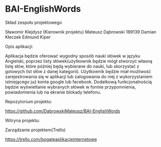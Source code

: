# BAI-EnglishWords

Skład zespołu projektowego

Sławomir Klejdysz (Kierownik projektu)
Mateusz Dąbrowski 189139
Damian Kłeczek
Edmund Kiper

Opis aplikacji:

Aplikacja będzie oferować wygodny sposób nauki słówek w języku Angielski, poprzez listy słówek(użytkownik będzie mógł stworzyć własną listę słów, które później będą wybierane do nauki, lub skorzystać z gotowych list słów z danej kategorii). Użytkownik będzie miał możliwość zarejestrowania się w aplikacji lub zalogowania do niej z wykorzystaniem istniejącego już konta google lub facebook. Dodatkową funkcjonalnością będzie wyświetlanie wybranych słówek w formie przypomnienia, powiadomienia lub na ekranie blokady telefonu. 

Repozytorium projektu:

https://github.com/DabrowskiMateusz/BAI-EnglishWords

Witryna projektu:



Zarządzanie projektem(Trello)

https://trello.com/bogateaplikacjeinternetowe

